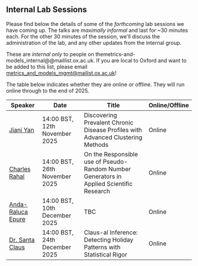 ## Internal Lab Sessions

Please find below the details of some of the *forthcoming* lab sessions we have coming up. The talks are _maximally informal_ and last for ~30 minutes each. For the other 30 minutes of the session, we'll discuss the administration of the lab, and any other updates from the internal group.

These are _internal only_ to people on themetrics-and-models_internal@@maillist.ox.ac.uk. If you are local to Oxford and want to be added to this list, please email metrics_and_models_mgmt@mailist.ox.ac.uk!

The table below indicates whether they are online or offline. They will run online through to the end of 2025.

<div style="text-align: center;">
<table style="margin-left: auto; margin-right: auto;">
  <thead>
    <tr>
      <th>Speaker</th>
      <th>Date</th>
      <th>Title</th>
      <th>Online/Offline</th>
    </tr>
  </thead>
  <tbody>
    <tr>
      <td><a href="https://vallerrr.github.io/" target="_blank" rel="noopener noreferrer">Jiani Yan</a></td>
      <td>14:00 BST, 12th November 2025</td>
      <td>Discovering Prevalent Chronic Disease Profiles with Advanced Clustering Methods</td>
      <td> Online </td>
    </tr>
    <tr>
      <td><a href="https://crahal.com/" target="_blank" rel="noopener noreferrer">Charles Rahal</a></td>
      <td>14:00 BST, 26th November 2025</td>
      <td>On the Responsible use of Pseudo-Random Number Generators in Applied Scientific Research</td>
      <td> Online </td>
    </tr> 
    <tr>
      <td><a href="https://www.exeter.ox.ac.uk/exeter-to-celebrate-women-in-stem/anda-raluca-epure1/" target="_blank" rel="noopener noreferrer">Anda-Raluca Epure</a></td>
      <td>14:00 BST, 10th December 2025</td>
      <td>TBC</td>
      <td> Online </td>
    </tr>
    <tr>
      <td><a href="https://en.wikipedia.org/wiki/Santa_Claus" target="_blank" rel="noopener noreferrer">Dr. Santa Claus</a></td>
      <td>14:00 BST, 24th December 2025</td>
      <td>Claus-al Inference: Detecting Holiday Patterns with Statistical Rigor</td>
      <td> Online </td>
    </tr> 
  </tbody>
</table>
</div>
